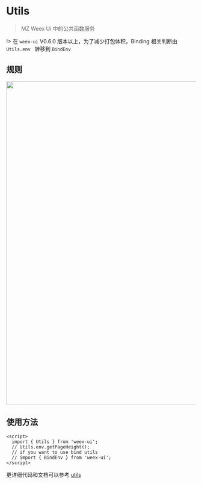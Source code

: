 # Utils

> MZ Weex Ui 中的公共函数服务

!> 在 `weex-ui` V0.6.0 版本以上，为了减少打包体积，Binding 相关判断由 `Utils.env ` 转移到 `BindEnv`

## 规则
<img src="https://img.alicdn.com/tfs/TB1t2Y7nN9YBuNjy0FfXXXIsVXa-2952-1096.png" width="860"/>

## 使用方法

```vue
<script>
  import { Utils } from 'weex-ui';
  // Utils.env.getPageHeight();
  // if you want to use bind utils
  // import { BindEnv } from 'weex-ui';
</script>
```
更详细代码和文档可以参考 [utils](https://github.com/apache/incubator-weex-ui/blob/master/packages/utils)

